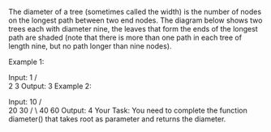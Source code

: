 The diameter of a tree (sometimes called the width) is the number of nodes on the longest path between two end nodes. The diagram below shows two trees each with diameter nine, the leaves that form the ends of the longest path are shaded (note that there is more than one path in each tree of length nine, but no path longer than nine nodes). 



Example 1:

Input:
       1
     /  \
    2    3
Output: 3
Example 2:

Input:
         10
        /   \
      20    30
    /   \ 
   40   60
Output: 4
Your Task:
You need to complete the function diameter() that takes root as parameter and returns the diameter.
